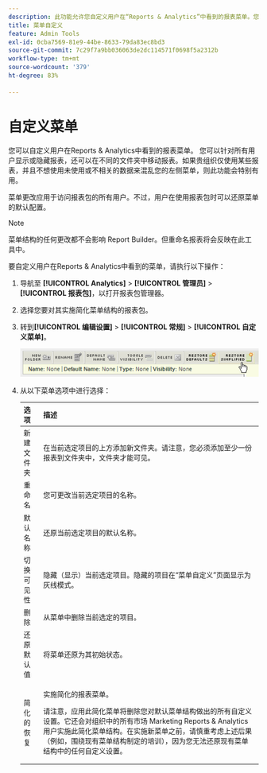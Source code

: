 ```yaml
---
description: 此功能允许您自定义用户在“Reports & Analytics”中看到的报表菜单。您可以针对所有用户显示或隐藏报表，还可以在不同的文件夹中移动报表。如果您的组织仅使用特定报表，并且不希望让未使用的或者不相关的数据来填充您的左侧菜单，则此功能尤为适用。
title: 菜单自定义
feature: Admin Tools
exl-id: 0cba7569-81e9-44be-8633-79da83ec8bd3
source-git-commit: 7c29f7a9bb036063de2dc114571f0698f5a2312b
workflow-type: tm+mt
source-wordcount: '379'
ht-degree: 83%

---
```


# 自定义菜单

您可以自定义用户在Reports &amp; Analytics中看到的报表菜单。 您可以针对所有用户显示或隐藏报表，还可以在不同的文件夹中移动报表。如果贵组织仅使用某些报表，并且不想使用未使用或不相关的数据来混乱您的左侧菜单，则此功能会特别有用。

菜单更改应用于访问报表包的所有用户。不过，用户在使用报表包时可以还原菜单的默认配置。

>[!NOTE]
>
>菜单结构的任何更改都不会影响 Report Builder。但重命名报表将会反映在此工具中。

要自定义用户在Reports &amp; Analytics中看到的菜单，请执行以下操作：

1. 导航至 **[!UICONTROL Analytics]** > **[!UICONTROL 管理员]** > **[!UICONTROL 报表包]**，以打开报表包管理器。
1. 选择您要对其实施简化菜单结构的报表包。
1. 转到&#x200B;**[!UICONTROL 编辑设置]** > **[!UICONTROL 常规]** > **[!UICONTROL 自定义菜单]**。

   ![菜单自定义选项](assets/restore-simplified.png)

1. 从以下菜单选项中进行选择：

   | 选项 | 描述 |
   |--- |--- |
   | 新建文件夹 | 在当前选定项目的上方添加新文件夹。请注意，您必须添加至少一份报表到文件夹中，文件夹才能可见。 |
   | 重命名 | 您可更改当前选定项目的名称。 |
   | 默认名称 | 还原当前选定项目的默认名称。 |
   | 切换可见性 | 隐藏（显示）当前选定项目。隐藏的项目在“菜单自定义”页面显示为灰线模式。 |
   | 删除 | 从菜单中删除当前选定的项目。 |
   | 还原默认值 | 将菜单还原为其初始状态。 |
   | 简化的恢复 | <p>实施简化的报表菜单。</p><p> 请注意，应用此简化菜单将删除您对默认菜单结构做出的所有自定义设置。它还会对组织中的所有市场 Marketing Reports &amp; Analytics 用户实施此简化菜单结构。在实施新菜单之前，请慎重考虑上述后果（例如，围绕现有菜单结构制定的培训），因为您无法还原现有菜单结构中的任何自定义设置。</p> |
